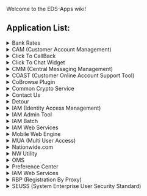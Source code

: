 Welcome to the EDS-Apps wiki!
## Application List:
<details><summary>Bank Rates</summary><p>

|Application Name |APRM ID|Wiki                                                                 |Codebase                                                         |
|:---------------:|:-----:|:-------------------------------------------------------------------:|:---------------------------------------------------------------:|
|Bank Rates       |5608   |[Bank Rates Wiki](https://github.nwie.net/Nationwide/bankrates/wiki) | [Bank Rates  Code](https://github.nwie.net/Nationwide/bankrates)|

</p></details>

<details><summary>CAM (Customer Account Management)</summary><p>

|Application Name                 |APRM ID|Wiki                                                   |Codebase                                          |
|:-------------------------------:|:-----:|:-----------------------------------------------------:|:------------------------------------------------:|
|CAM (Customer Account Management)|3170   |[CAM Wiki](https://github.nwie.net/Nationwide/cam/wiki)|[CAM Code](https://github.nwie.net/Nationwide/cam)|

</p></details>

<details><summary>Click To CallBack</summary><p>

|Application Name |APRM ID|Wiki                                                                               |Codebase                                                                      |
|:---------------:|:-----:|:---------------------------------------------------------------------------------:|:----------------------------------------------------------------------------:|
|Click To CallBack|3172   |[Click To CallBack Wiki](https://github.nwie.net/Nationwide/Click-To-CallBack/wiki)|[Click To CallBack Code](https://github.nwie.net/Nationwide/Click-To-CallBack)|

</p></details>

<details><summary>Click To Chat Widget</summary><p>

|Application Name|APRM ID|Wiki                                                                           |Codebase                                                                  |
|:--------------:|:-----:|:-----------------------------------------------------------------------------:|:------------------------------------------------------------------------:|
|Click to Chat   |3173   |[Click To Chat Wiki](https://github.nwie.net/Nationwide/ClickToChatWidget/wiki)|[Click To Chat Code](https://github.nwie.net/Nationwide/ClickToChatWidget)|

</p></details>

<details><summary>CMM (Central Messaging Management)</summary><p>

|Application Name  |APRM ID|Wiki                                                               |Codebase                                                       |
|:----------------:|:-----:|:-----------------------------------------------------------------:|:-------------------------------------------------------------:|
|CMM Web Services  |6990   |[CMM-WS Wiki](https://github.nwie.net/Nationwide/cmm-ws/wiki)      |[CMM-WS Code](https://github.nwie.net/Nationwide/cmm-ws)       |
|CMM Batch         |6990   |[CMM-Batch Wiki](https://github.nwie.net/Nationwide/cmm-batch/wiki)|[CMM-Batch Code](https://github.nwie.net/Nationwide/cmm-batch) |

</p></details>

<details><summary>COAST (Customer Online Account Support Tool)</summary><p>

|Application Name                            |APRM ID|Wiki                                                       |Codebase                                              |
|:------------------------------------------:|:-----:|:---------------------------------------------------------:|:----------------------------------------------------:|
|COAST (Customer Online Account Support Tool)|3201   |[COAST Wiki](https://github.nwie.net/Nationwide/coast/wiki)|[COAST Code](https://github.nwie.net/Nationwide/coast)|

</p></details>

<details><summary>CoBrowse Plugin</summary><p>

|Application Name       |APRM ID|Wiki                                                                           |Codebase                                                                  |
|:---------------------:|:-----:|:-----------------------------------------------------------------------------:|:------------------------------------------------------------------------:|
|CoBrowse Plugin        |N/A    |[CoBrowse Plugin Wiki](https://github.nwie.net/Nationwide/CoBrowse-Plugin/wiki)|[CoBrowse Plugin Code](https://github.nwie.net/Nationwide/CoBrowse-Plugin)|

</p></details>

<details><summary>Common Crypto Service</summary><p>

|Application Name      |APRM ID|Wiki                                                                                       |Codebase                                                                              |
|:--------------------:|:-----:|:-----------------------------------------------------------------------------------------:|:------------------------------------------------------------------------------------:|
|Common Crypto Service |N/A    |[Common Crypto Service Wiki](https://github.nwie.net/Nationwide/common-crypto-serivce/wiki)|[Common Crypto Service Code](https://github.nwie.net/Nationwide/common-crypto-serivce)|

</p></details>

<details><summary>Contact Us</summary><p>

|Application Name  |APRM ID|Wiki                                                                 |Codebase                                                        |
|:----------------:|:-----:|:-------------------------------------------------------------------:|:--------------------------------------------------------------:|
|Contact Us        |497    |[Contact Us Wiki](https://github.nwie.net/Nationwide/Contact-Us/wiki)|[Contact Us Code](https://github.nwie.net/Nationwide/Contact-Us)|

</p></details>

<details><summary>Detour</summary><p>

|Application Name    |APRM ID|Wiki                                                                        |Codebase                                                               |
|:------------------:|:-----:|:--------------------------------------------------------------------------:|:---------------------------------------------------------------------:|
|Detour Web Services |N/A    |[Detour WS Wiki](https://github.nwie.net/Nationwide/detour/wiki)            |[Detour WS Code](https://github.nwie.net/Nationwide/detour)            |
|Detour Inner Circle |N/A    |[Detour IC Wiki](https://github.nwie.net/Nationwide/detour-innercircle/wiki)|[Detour IC Code](https://github.nwie.net/Nationwide/detour-innercircle)|

</p></details>

<details><summary>IAM (Identity Access Management)</summary><p>

|Application Name                |APRM ID|Wiki                                                   |Codebase                                          |
|:------------------------------:|:-----:|:-----------------------------------------------------:|:------------------------------------------------:|
|IAM (Identity Access Management)|3105   |[IAM Wiki](https://github.nwie.net/Nationwide/iam/wiki)|[IAM Code](https://github.nwie.net/Nationwide/iam)|

</p></details>

<details><summary>IAM Admin Tool</summary><p>

|Application Name |APRM ID|Wiki                                                                         |Codebase                                                                |
|:---------------:|:-----:|:---------------------------------------------------------------------------:|:----------------------------------------------------------------------:|
|IAM Admin Tool   |6664   |[IAM Admin Tool Wiki](https://github.nwie.net/Nationwide/iam-admin-tool/wiki)|[IAM Admin Tool Code](https://github.nwie.net/Nationwide/iam-admin-tool)|

</p></details>

<details><summary>IAM Batch</summary><p>

|Application Name |APRM ID|Wiki                                                                |Codebase                                                     |
|:---------------:|:-----:|:------------------------------------------------------------------:|:-----------------------------------------------------------:|
|IAM Batch        |6666   |[IAM Batch Wiki](https://github.nwie.net/Nationwide/iam-batch/wiki)|[IAM Batch Code](https://github.nwie.net/Nationwide/iam-batch)|

</p></details>

<details><summary>IAM Web Services</summary><p>

|Application Name     |APRM ID|Wiki                                                                               |Codebase                                                                      |
|:-------------------:|:-----:|:---------------------------------------------------------------------------------:|:----------------------------------------------------------------------------:|
|IAM Web Services     |6086   |[IAM Web Services Wiki](https://github.nwie.net/Nationwide/iam-ws/wiki)            |[IAM Web Services Code](https://github.nwie.net/Nationwide/iam-ws)            |
|IAM Migration Tool   |6681   |[IAM Migration Tool Wiki](https://github.nwie.net/Nationwide/iam-ws-migration/wiki)|[IAM Migration Tool Code](https://github.nwie.net/Nationwide/iam-ws-migration)|

</p></details>

<details><summary>Mobile Web Engine</summary><p>

|Application Name  |APRM ID|Wiki                                                                               |Codebase                                                                      |
|:----------------:|:-----:|:---------------------------------------------------------------------------------:|:----------------------------------------------------------------------------:|
|Mobile Web Engine |5986   |[Mobile Web Engine Wiki](https://github.nwie.net/Nationwide/mobile-web-engine/wiki)|[Mobile Web Engine Code](https://github.nwie.net/Nationwide/mobile-web-engine)|

</p></details>

<details><summary>MUA (Multi User Access)</summary><p>

|Application Name          |APRM ID|Wiki                                                                                           |Codebase                                                                                  |
|:------------------------:|:-----:|:---------------------------------------------------------------------------------------------:|:----------------------------------------------------------------------------------------:|
|IAM Authorization Services|6651   |[IAM Authorization Services Wiki](https://github.nwie.net/Nationwide/iam-authz-ws/wiki)        |[IAM Authorization Services Code](https://github.nwie.net/Nationwide/iam-authz-ws)        |
|IAM Authorization Center  |6670   |[IAM Authorization Center Wiki](https://github.nwie.net/Nationwide/authorization-center/wiki)  |[IAM Authorization Center Code](https://github.nwie.net/Nationwide/authorization-center)  |
|MUA Permissions Blender   |N/A    |[MUA Permissions Blender Wiki](https://github.nwie.net/Nationwide/mua-permissions-blender/wiki)|[MUA Permissions Blender Code](https://github.nwie.net/Nationwide/mua-permissions-blender)|
|Multi User API            |N/A    |[Mutlie User Api Wiki](https://github.nwie.net/Nationwide/multi-user-api/wiki)                 |[Multi User API Code](https://github.nwie.net/Nationwide/multi-user-api)                  |
|MUA API Client            |N/A    |[MUA API Client Wiki](https://github.nwie.net/Nationwide/mua-api-client/wiki)                  |[MUA API Client Code](https://github.nwie.net/Nationwide/mua-api-client)                  |

</p></details>

<details><summary>Nationwide.com</summary><p>

|Application Name |APRM ID|Wiki                                                                    |Codebase                                                           |
|:---------------:|:-----:|:----------------------------------------------------------------------:|:-----------------------------------------------------------------:|
|Nationwide.com   |1940   |[Nationwide.com Wiki](https://github.nwie.net/Nationwide/nw-utility/wiki)|[Nationwide.com Code](https://github.nwie.net/Nationwide/nw-utility)|

</p></details>

<details><summary>NW Utility</summary><p>

|Application Name |APRM ID|Wiki                                                                                             |Codebase                                                                    |
|:---------------:|:-----:|:---------------------------------------------------------------------------------------:|:----------------------------------------------------------------------------------:|
|NW Utility       |5621   |[NW Utility Wiki](https://github.nwie.net/Nationwide/DGS-EDS-Nationwidecom-Redesign/wiki)|[NW Utility Code](https://github.nwie.net/Nationwide/DGS-EDS-Nationwidecom-Redesign)|

</p></details>

<details><summary>OMS</summary><p>

|Application Name|APRM ID|Wiki                                                               |Codebase                                                      |
|:--------------:|:-----:|:-----------------------------------------------------------------:|:------------------------------------------------------------:|
|OMS             |3056   |[OMS Wiki](https://github.nwie.net/Nationwide/oms/wiki)            |[OMS Code](https://github.nwie.net/Nationwide/oms)            |
|SMS Batch       |3056   |[SMS Batch Wiki](https://github.nwie.net/Nationwide/sms-batch/wiki)|[SMS Batch Code](https://github.nwie.net/Nationwide/sms-batch)|

</p></details>

<details><summary>Preference Center</summary><p>

|Application Name         |APRM ID|Wiki                                                                                     |Codebase                                                                           |
|:-----------------------:|:-----:|:---------------------------------------------------------------------------------------:|:---------------------------------------------------------------------------------:|
|Preference Center        |6665   |[Preference Center Wiki](https://github.nwie.net/Nationwide/preference-center/wiki)      |[Preference Center Code](https://github.nwie.net/Nationwide/preference-center)     |
|Preference Management API|6967   |[Preference Management API Wiki](https://github.nwie.net/Nationwide/preferences-api/wiki)|Preference Management API Code](https://github.nwie.net/Nationwide/preferences-api)|

</p></details>

<details><summary>IAM Web Services</summary><p>

|Application Name     |APRM ID|Wiki                                                                                     |Codebase                                                                            |
|:-------------------:|:-----:|:---------------------------------------------------------------------------------------:|:----------------------------------------------------------------------------------:|
|Professional Locator |3171   |[Professional Locator Wiki](https://github.nwie.net/Nationwide/professional-locator/wiki)|[Professional Locator Code](https://github.nwie.net/Nationwide/professional-locator)|

</p></details>

<details><summary>RBP (Registration By Proxy)</summary><p>

|Application Name           |APRM ID|Wiki                                                    |Codebase                                           |
|:-------------------------:|:-----:|:------------------------------------------------------:|:-------------------------------------------------:|
|RBP (Registration By Proxy)|3176   |[RBP Wiki](https://github.nwie.net/Nationwide/rbp/wiki) |[RBP Code](https://github.nwie.net/Nationwide/rbp) |

</p></details>

<details><summary>SEUSS (System Enterprise User Security Standard)</summary><p>

|Application Name                                |APRM ID|Wiki                                                        |Codebase                                               |
|:----------------------------------------------:|:-----:|:----------------------------------------------------------:|:-----------------------------------------------------:|
|SEUSS (System Enterprise User Security Standard)|4255   |[SEUSS Wiki](https://github.nwie.net/Nationwide/seuss/wiki) |[SEUSS Code](https://github.nwie.net/Nationwide/seuss) |

</p></details>